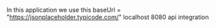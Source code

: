 In this application we use this  baseUrl = "https://jsonplaceholder.typicode.com/"  localhost 8080 api integration 
